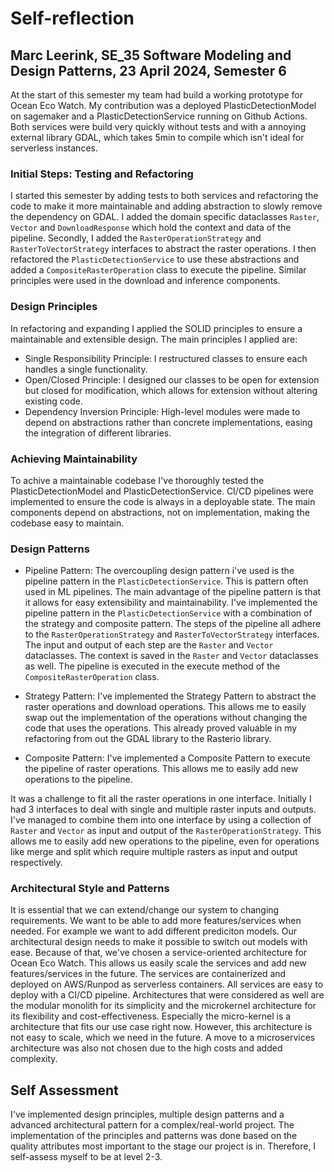 # Self-reflection

## Marc Leerink, SE_35 Software Modeling and Design Patterns, 23 April 2024, Semester 6

At the start of this semester my team had build a working prototype for Ocean Eco Watch. My contribution was a deployed PlasticDetectionModel on sagemaker and a PlasticDetectionService running on Github Actions. Both services were build very quickly without tests and with a annoying external library GDAL, which takes 5min to compile which isn't ideal for serverless instances.

### Initial Steps: Testing and Refactoring

I started this semester by adding tests to both services and refactoring the code to make it more maintainable and adding abstraction to slowly remove the dependency on GDAL. I added the domain specific dataclasses `Raster`, `Vector` and `DownloadResponse` which hold the context and data of the pipeline. Secondly, I added the `RasterOperationStrategy` and `RasterToVectorStrategy` interfaces to abstract the raster operations. I then refactored the `PlasticDetectionService` to use these abstractions and added a `CompositeRasterOperation` class to execute the pipeline. Similar principles were used in the download and inference components.

### Design Principles

In refactoring and expanding I applied the SOLID principles to ensure a maintainable and extensible design. The main principles I applied are:

- Single Responsibility Principle: I restructured classes to ensure each handles a single functionality.
- Open/Closed Principle: I designed our classes to be open for extension but closed for modification, which allows for extension without altering existing code.
- Dependency Inversion Principle: High-level modules were made to depend on abstractions rather than concrete implementations, easing the integration of different libraries.

### Achieving Maintainability

To achive a maintainable codebase I've thoroughly tested the PlasticDetectionModel and PlasticDetectionService. CI/CD pipelines were implemented to ensure the code is always in a deployable state. The main components depend on abstractions, not on implementation, making the codebase easy to maintain.

### Design Patterns

- Pipeline Pattern:
  The overcoupling design pattern i've used is the pipeline pattern in the `PlasticDetectionService`. This is pattern often used in ML pipelines.
  The main advantage of the pipeline pattern is that it allows for easy extensibility and maintainability. I've implemented the pipeline pattern in the `PlasticDetectionService` with a combination of the strategy and composite pattern. The steps of the pipeline all adhere to the `RasterOperationStrategy` and `RasterToVectorStrategy` interfaces. The input and output of each step are the `Raster` and `Vector` dataclasses. The context is saved in the `Raster` and `Vector` dataclasses as well. The pipeline is executed in the execute method of the `CompositeRasterOperation` class.

- Strategy Pattern:
  I've implemented the Strategy Pattern to abstract the raster operations and download operations. This allows me to easily swap out the implementation of the operations without changing the code that uses the operations. This already proved valuable in my refactoring from out the GDAL library to the Rasterio library.

- Composite Pattern:
  I've implemented a Composite Pattern to execute the pipeline of raster operations. This allows me to easily add new operations to the pipeline.

It was a challenge to fit all the raster operations in one interface. Initially I had 3 interfaces to deal with single and multiple raster inputs and outputs. I've managed to combine them into one interface by using a collection of `Raster` and `Vector` as input and output of the `RasterOperationStrategy`. This allows me to easily add new operations to the pipeline, even for operations like merge and split which require multiple rasters as input and output respectively.

### Architectural Style and Patterns

It is essential that we can extend/change our system to changing requirements. We want to be able to add more features/services when needed. For example we want to add different prediciton models. Our architectural design needs to make it possible to switch out models with ease. Because of that, we've chosen a service-oriented architecture for Ocean Eco Watch. This allows us easily scale the services and add new features/services in the future. The services are containerized and deployed on AWS/Runpod as serverless containers. All services are easy to deploy with a CI/CD pipeline.
Architectures that were considered as well are the modular monolith for its simplicity and the microkernel architecture for its flexibility and cost-effectiveness. Especially the micro-kernel is a architecture that fits our use case right now. However, this architecture is not easy to scale, which we need in the future. A move to a microservices architecture was also not chosen due to the high costs and added complexity.

## Self Assessment

I've implemented design principles, multiple design patterns and a advanced architectural pattern for a complex/real-world project. The implementation of the principles and patterns was done based on the quality attributes most important to the stage our project is in. Therefore, I self-assess myself to be at level 2-3.
